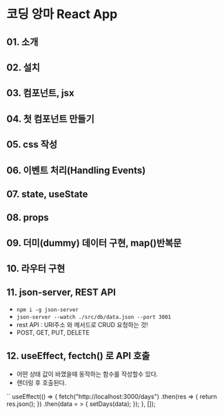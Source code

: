 # 코딩 앙마 React App

## 01. 소개

## 02. 설치

## 03. 컴포넌트, jsx

## 04. 첫 컴포넌트 만들기

## 05. css 작성

## 06. 이벤트 처리(Handling Events)

## 07. state, useState

## 08. props

## 09. 더미(dummy) 데이터 구현, map()반복문

## 10. 라우터 구현

## 11. json-server, REST API
- `npm i -g json-server`
- `json-server --watch ./src/db/data.json --port 3001`
- rest API : URI주소 와 메서드로 CRUD 요청하는 것!
- POST, GET, PUT, DELETE

## 12. useEffect, fectch() 로 API 호출
- 어떤 상태 값이 바꼈을때 동작하는 함수를 작성할수 있다. 
- 렌더링 후 호출된다.

``
useEffect(() => {
  fetch("http://localhost:3000/days")
    .then(res => {
      return res.json();
    })
    .then(data = > {
      setDays(data);
      });
}, []);
      
```
 
